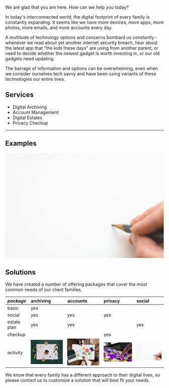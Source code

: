 
We are glad that you are here. How can we help you today?

In today's interconnected world, the digital footprint of every family
is constantly expanding. It seems like we have more devices, more
apps, more photos, more emails, and more accounts every day.

A multitude of technology options and concerns bombard us constantly -
whenever we read about yet another internet security breach, hear
about the latest app that "the kids these days" are using from another
parent, or need to decide whether the newest gadget is worth investing
in, or our old gadgets need updating.

The barrage of information and options can be overwhelming, even when
we consider ourselves tech savvy and have been using variants of these
technologies our entire lives.

## Services

* Digital Archiving
* Account Management
* Digital Estates
* Privacy Checkup

* * *

## Examples

![single pencil canvas](/assets/img/empty-canvas-one-pencil-316466.jpg)


## Solutions

We have created a number of offering packages that cover the most
common needs of our client families.

| *package*    | archiving | accounts | privacy | social |
|:-------------|:----------|:---------|:--------|:-------|
| basic        | yes       |	      |         |        |
| social       | yes       | yes      | yes     |        |
| estate plan  | yes       | yes      |         | yes    |
| checkup      | 	   |	      | yes     |        |
| *activity*   | ![lots to archive](/assets/img/assemble-pieces-plan-and-tools-1178498.jpg) | ![many overlapping accounts](/assets/img/overlapping-accounts-camera-1391374.jpg) | ![clicking a new app](/assets/img/clicking-app-433617.jpg) | ![single pencil canvas](/assets/img/empty-canvas-one-pencil-316466.jpg) |


We know that every family has a different approach to their digital
lives, so please contact us to customize a solution that will best fit
your needs.

